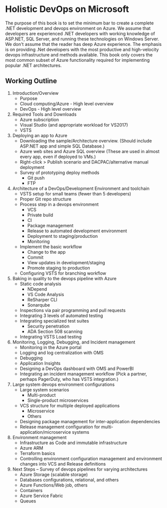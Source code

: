 # Holistic DevOps on Microsoft

The purpose of this book is to set the minimum bar to create a complete .NET development and devops environment on Azure. We assume that developers are experienced .NET developers with working knowledge of ASP.NET, SQL Server, and running these technologies on Windows Server. We don't assume that the reader has deep Azure experience. The emphasis is on providing .Net developers with the most  productive and high-velocity devops infrastructure and methods available. This book only covers the most common subset of Azure functionality required for implementing popular .NET architectures.  
##

## Working Outline


1. Introduction/Overview
    * Purpose
    * Cloud computing/Azure - High level overview
    * DevOps - High level overview
1. Required Tools and Downloads
    * Azure subscription
    * Visual Studio (and appropriate workload for VS2017)
    * VSTS
1. Deploying an app to Azure
    * Downloading the sample/Architecture overview. (Should include ASP.NET app and simple SQL Database.)
    * Azure web sites and Azure SQL overview (These are used in almost every app, even if deployed to VMs.)
    * Right-click > Publish scenario and DACPAC/alternative manual deployment
    * Survey of prototyping deploy methods
      - Git push
      - FTP
1. Architecture of a DevOps/Development Environment and toolchain
    * VSTS setup for small teams (fewer than 5 developers)
    * Proper Git repo structure
    * Process step in a devops environment
      - VCS
      - Private build
      - CI
      - Package management
      - Release to automated development environment
      - Deployment to staging/production
      - Monitoring
    * Implement the basic workflow
      - Change to the app
      - Commit
      - View updates in development/staging
      - Promote staging to production
    * Configuring VSTS for branching workflow 
1. Baking in quality to the devops pipeline with Azure
    * Static code analysis
      - NDepend
      - VS Code Analysis
      - ReSharper CLI
      - Sonarqube
    * Inspections via pair programming and pull requests
    * Integrating 3 levels of automated testing
    * Integrating specialized test suites
      - Security penetration
      - ADA Section 508 scanning
    * Integrating VSTS Load testing
1. Monitoring, Logging, Debugging, and Incident management
    * Monitoring in the Azure portal
    * Logging and log centralization with OMS
    * Debugging
    * Application Insights
    * Designing a DevOps dashboard with OMS and PowerBI
    * Integrating an incident management workflow (Pick a partner, perhaps PagerDuty, who has VSTS integration.)
1. Large system devops environment configurations
    * Large system scenarios
      - Multi-product
      - Single-product microservices
    * VCS structure for multiple deployed applications
      - Microservice
      - Others
    * Designing package management for inter-application dependencies
    * Release management configuration for multi-application/microservice systems
1. Environment management
    * Infrastructure as Code and immutable infrastructure 
    * Azure ARM
    * Terraform basics
    * Controlling environment configuration management and environment changes into VCS and Release definitions
1. Next Steps – Survey of devops pipelines for varying architectures
    * Azure Storage (scalable storage)
    * Databases configurations, relational, and others
    * Azure Functions/Web job, others
    * Containers
    * Azure Service Fabric
    * Queues
